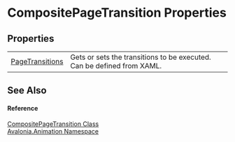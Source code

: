 # CompositePageTransition Properties




## Properties
<table>
<tr>
<td><a href="P_Avalonia_Animation_CompositePageTransition_PageTransitions">PageTransitions</a></td>
<td>Gets or sets the transitions to be executed. Can be defined from XAML.</td>
</tr>
</table>

## See Also


#### Reference
<a href="T_Avalonia_Animation_CompositePageTransition">CompositePageTransition Class</a>  
<a href="N_Avalonia_Animation">Avalonia.Animation Namespace</a>  
